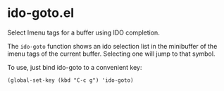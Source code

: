 # ido-goto.el
Select Imenu tags for a buffer using IDO completion.

The `ido-goto` function shows an ido selection list in the minibuffer of the imenu tags of the current buffer.  Selecting one will jump to that symbol.

To use, just bind ido-goto to a convenient key:

    (global-set-key (kbd "C-c g") 'ido-goto)

